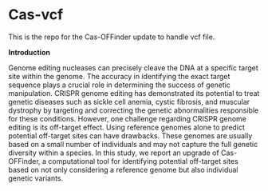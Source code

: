 # Cas-vcf
This is the repo for the Cas-OFFinder update to handle vcf file.

**Introduction**

Genome editing nucleases can precisely cleave the DNA at a specific target site within the genome. 
The accuracy in identifying the exact target sequence plays a crucial role in determining the success of genetic manipulation. 
CRISPR genome editing has demonstrated its potential to treat genetic diseases such as sickle cell anemia, cystic fibrosis, 
and muscular dystrophy by targeting and correcting the genetic abnormalities responsible for these conditions. However, 
one challenge regarding CRISPR genome editing is its off-target effect. Using reference genomes alone to predict potential 
off-target sites can have drawbacks. These genomes are usually based on a small number of individuals and may not 
capture the full genetic diversity within a species. In this study, we report an upgrade of Cas-OFFinder, a computational tool 
for identifying potential off-target sites based on not only considering a reference genome but also individual genetic variants.

